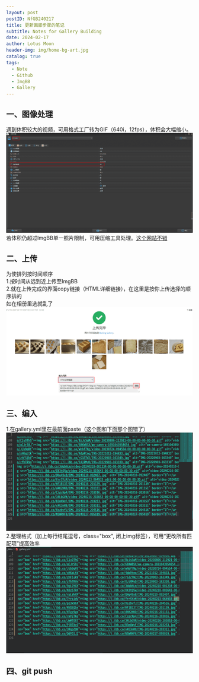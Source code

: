 ```yaml
---
layout: post
postID: NfGB240217
title: 更新画廊步骤的笔记
subtitle: Notes for Gallery Building
date: 2024-02-17
author: Lotus Moon
header-img: img/home-bg-art.jpg
catalog: true
tags:
  - Note
  - Github
  - ImgBB
  - Gallery
---
```


## 一、图像处理
遇到体积较大的视频，可用格式工厂转为GIF（640i，12fps），体积会大幅缩小。  
<img src="/img/inPost/NfGB240217/屏幕截图(1302).png" alt="1302" />  
若体积仍超过ImgBB单一照片限制，可用压缩工具处理。<a href="https://docsmall.com/image-compress">这个网站不错</a>

## 二、上传
为使排列按时间顺序  
1.按时间从远到近上传至ImgBB  
2.就在上传完成的界面copy链接（HTML详细链接），在这里是按你上传选择的顺序排的  
如在相册里选就乱了  
<img src="/img/inPost/NfGB240217/屏幕截图(1303).png" alt="1303" />

## 三、编入
1.在gallery.yml里在最前面paste（这个图和下面那个图错了）  
<img src="/img/inPost/NfGB240217/屏幕截图(1304).png" alt="1304" />  
2.整理格式（加上每行结尾逗号，class="box", 闭上img标签），可用“更改所有匹配项”提高效率  
<img src="/img/inPost/NfGB240217/屏幕截图(1305).png" alt="1305" />

## 四、git push